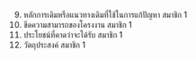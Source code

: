 9.	หลักการเดิมหรือแนวทางเดิมที่ใช้ในการแก้ปัญหา	สมาชิก 1
10.	ขีดความสามารถของโครงงาน	สมาชิก 1
11.	ประโยชน์ที่คาดว่าจะได้รับ	สมาชิก 1
12.	วัตถุประสงค์	สมาชิก 1
